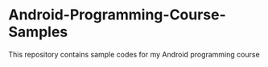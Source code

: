 Android-Programming-Course-Samples
==================================
This repository contains sample codes for my Android programming course
